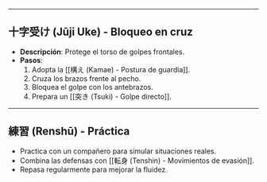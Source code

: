 

---

## 十字受け (Jūji Uke) - Bloqueo en cruz
- **Descripción**: Protege el torso de golpes frontales.
- **Pasos**:
  1. Adopta la [[構え (Kamae) - Postura de guardia]].
  2. Cruza los brazos frente al pecho.
  3. Bloquea el golpe con los antebrazos.
  4. Prepara un [[突き (Tsuki) - Golpe directo]].

---

## 練習 (Renshū) - Práctica
- Practica con un compañero para simular situaciones reales.
- Combina las defensas con [[転身 (Tenshin) - Movimientos de evasión]].
- Repasa regularmente para mejorar la fluidez.
